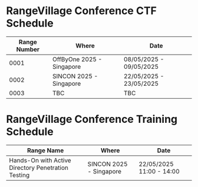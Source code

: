 # RangeVillage Conference CTF Schedule
| Range Number    | Where | Date |  
| -------- | ------- | -------- |
| 0001  | OffByOne 2025 - Singapore | 08/05/2025 - 09/05/2025|
| 0002  | SINCON 2025 - Singapore | 22/05/2025 - 23/05/2025|
| 0003  | TBC | TBC |


# RangeVillage Conference Training Schedule
| Range Name | Where | Date |  
| -------- | ------- | -------- |
| Hands-On with Active Directory Penetration Testing | SINCON 2025 - Singapore | 22/05/2025 11:00 - 14:00|
